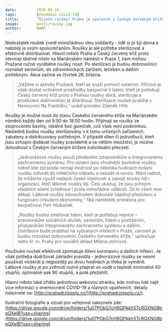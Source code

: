 ```yaml
---
date:         2020-03-24
tags:         [Pandemie Covid-19]
title:        "Šijete roušky? Praha je společně s Českým červeným křížem doručí potřebným"
image: 	      posts/rousky.jpg
author:       MHMP
---
```


Nedostatek roušek zvedl mimořádnou vlnu solidarity - lidé si je šijí doma a nabízejí je svým spoluobčanům. Roušky je ale potřeba sterilizovat a efektivně distribuovat. Hlavní město Praha a Český červený kříž proto otevírají sběrné místo na Mariánském náměstí v Praze 1, kam mohou Pražané ručně vyráběné roušky nosit. Po sterilizaci je budou dobrovolníci roznášet seniorům, do zdravotnických zařízení, léčeben a dalším potřebným. Akce začíná ve čtvrtek 26. března.

> „Vážíme si aktivity Pražanů, kteří se snaží pomoct ostatním. Klíčové je však dostat ochranné prostředky bezpečně k lidem, kteří je potřebují. Český červený kříž proto s Prahou roušky sbírá, sterilizuje a proškolení dobrovolníci je distribuují. Sterilizace roušek probíhá v Nemocnici Na Františku,“ uvádí primátor Zdeněk Hřib.

Roušky je možné nosit do stanu Českého červeného kříže na Mariánském náměstí každý den od 9:00 do 18:00 hodin. Přijímají se roušky ze stoprocentní bavlny, ideálně bez gumiček, což však není podmínkou. Následně budou roušky sterilizovány v k tomu určených zařízeních, zabaleny a distribuovány potřebným. V případě dílen či jednotlivců, kteří jsou schopni dodávat roušky pravidelně a ve větším množství, je možné dohodnout s Českým červeným křížem individuální převzetí.

> „Jednorázové roušky slouží především zdravotníkům a Integrovanému záchrannému systému. Pro ostatní jsou vhodnější bavlněné roušky, neboť lidé zpravidla nemají možnost po několika hodinách nošení roušku odhodit do infekčního odpadu a nasadit si novou. Mám radost, že můžeme využít nejlepší české vlastnosti a zapojit stovky lidí i organizací, kteří látkové roušky šijí. Češi ukazují, že jsou schopni vlastními silami zvládnout i zcela mimořádné události. Za to všem moc děkuji. Látkové roušky mimochodem dokonale naplňují představu o fungování cirkulární ekonomiky,“ říká náměstek primátora pro bezpečnost Petr Hlubuček.

> „Roušky budou směřovat lidem, kteří je potřebují nejvíce – pracovníkům sociálních služeb, seniorům, lidem s postižením, příslušníkům Integrovaného záchranného systému a dalším. Distribuce bude probíhat na vybraných místech v Praze, zároveň je budou roznášet dobrovolníci Českého červeného kříže,“ upřesňuje radní hl. m. Prahy pro sociální oblast Milena Johnová.

Používání roušek efektivně zpomaluje šíření koronaviru a dalších infekcí. Je však potřeba dodržovat základní pravidla - jednorázové roušky se nesmí používat vícekrát a nejpozději po dvou hodinách je třeba je vyměnit. Látkové roušky je po zvlhnutí nutné přeprat ve vodě o teplotě minimálně 60 stupňů, optimálně pak 90 stupňů, a poté přežehlit.

Hlavní město také zřídilo jednotnou webovou stránku, kde mohou lidé najít více informací o onemocnění COVID-19 a různých opatřeních, detaily naleznete na: [http://prahadrzispolu.cz/](http://prahadrzispolu.cz/).

Ilustrační fotografie a vizuál pro veřejnost naleznete zde: [https://drive.google.com/drive/folders/1u07PObG7cH6QPAkhSTcRGXNG8bpQXeIB?usp=sharing](https://drive.google.com/drive/folders/1u07PObG7cH6QPAkhSTcRGXNG8bpQXeIB?usp=sharing)
